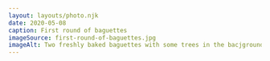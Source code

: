 ```yaml
---
layout: layouts/photo.njk
date: 2020-05-08
caption: First round of baguettes
imageSource: first-round-of-baguettes.jpg
imageAlt: Two freshly baked baguettes with some trees in the bacjground
---
```

